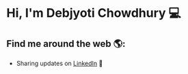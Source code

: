 # Hi, I'm Debjyoti Chowdhury 💻

## Find me around the web 🌎: 

- Sharing updates on <a href="https://www.linkedin.com/in/monicampowell/">LinkedIn</a> 💼
